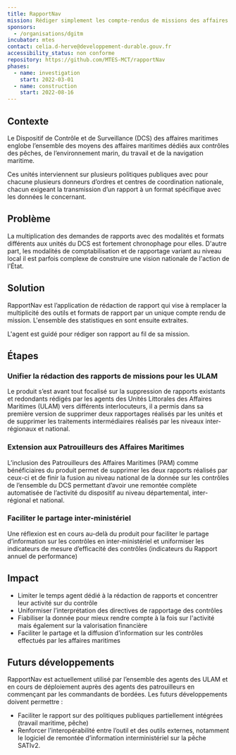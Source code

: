 ```yaml
---
title: RapportNav
mission: Rédiger simplement les compte-rendus de missions des affaires maritimes
sponsors:
  - /organisations/dgitm
incubator: mtes
contact: celia.d-herve@developpement-durable.gouv.fr
accessibility_status: non conforme
repository: https://github.com/MTES-MCT/rapportNav
phases:
  - name: investigation
    start: 2022-03-01
  - name: construction
    start: 2022-08-16
---
```


## Contexte

Le Dispositif de Contrôle et de Surveillance (DCS) des affaires maritimes englobe l’ensemble des moyens des affaires maritimes dédiés aux contrôles des pêches, de l’environnement marin, du travail et de la navigation maritime.

Ces unités interviennent sur plusieurs politiques publiques avec pour chacune plusieurs donneurs d’ordres et centres de coordination nationale, chacun exigeant la transmission d’un rapport à un format spécifique avec les données le concernant.

## Problème

La multiplication des demandes de rapports avec des modalités et formats différents aux unités du DCS est fortement chronophage pour elles. D'autre part, les modalités de comptabilisation et de rapportage variant au niveau local il est parfois complexe de construire une vision nationale de l'action de l'État. 

## Solution

RapportNav est l’application de rédaction de rapport qui vise à remplacer la multiplicité des outils et formats de rapport par un unique compte rendu de mission. L'ensemble des statistiques en sont ensuite extraites. 

L'agent est guidé pour rédiger son rapport au fil de sa mission. 

## Étapes

### Unifier la rédaction des rapports de missions pour les ULAM

Le produit s’est avant tout focalisé sur la suppression de rapports existants et redondants rédigés par les agents des Unités Littorales des Affaires Maritimes (ULAM) vers différents interlocuteurs, il a permis dans sa première version de supprimer deux rapportages réalisés par les unités et de supprimer les traitements intermédiaires réalisés par les niveaux inter-régionaux et national.

### Extension aux Patrouilleurs des Affaires Maritimes

L’inclusion des Patrouilleurs des Affaires Maritimes (PAM) comme bénéficiaires du produit permet de supprimer les deux rapports réalisés par ceux-ci et de finir la fusion au niveau national de la donnée sur les contrôles de l’ensemble du DCS permettant d’avoir une remontée complète automatisée de l’activité du dispositif au niveau départemental, inter-régional et national. 

### Faciliter le partage inter-ministériel

Une réflexion est en cours au-delà du produit pour faciliter le partage d’information sur les contrôles en inter-ministériel et uniformiser les indicateurs de mesure d’efficacité des contrôles (indicateurs du Rapport annuel de performance)

## Impact

* Limiter le temps agent dédié à la rédaction de rapports et concentrer leur activité sur du contrôle
* Uniformiser l’interprétation des directives de rapportage des contrôles 
* Fiabiliser la donnée pour mieux rendre compte à la fois sur l'activité mais également sur la valorisation financière
* Faciliter le partage et la diffusion d’information sur les contrôles effectués par les affaires maritimes

## Futurs développements

RapportNav est actuellement utilisé par l’ensemble des agents des ULAM et en cours de déploiement auprès des agents des patrouilleurs en commençant par les commandants de bordées. Les futurs développements doivent permettre :

* Faciliter le rapport sur des politiques publiques partiellement intégrées (travail maritime, pêche)
* Renforcer l’interopérabilité entre l’outil et des outils externes, notamment le logiciel de remontée d’information interministériel sur la pêche SATIv2.
